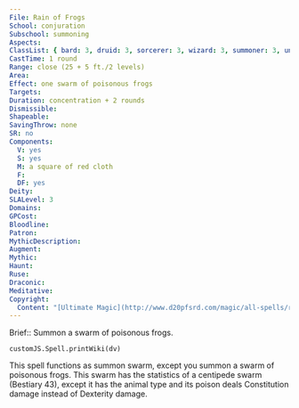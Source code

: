 ```yaml
---
File: Rain of Frogs
School: conjuration
Subschool: summoning
Aspects: 
ClassList: { bard: 3, druid: 3, sorcerer: 3, wizard: 3, summoner: 3, unchained summoner: 3, witch: 3, shaman: 4, psychic: 3 }
CastTime: 1 round
Range: close (25 + 5 ft./2 levels)
Area: 
Effect: one swarm of poisonous frogs
Targets: 
Duration: concentration + 2 rounds
Dismissible: 
Shapeable: 
SavingThrow: none
SR: no
Components:
  V: yes
  S: yes
  M: a square of red cloth
  F: 
  DF: yes
Deity: 
SLALevel: 3
Domains: 
GPCost: 
Bloodline: 
Patron: 
MythicDescription: 
Augment: 
Mythic: 
Haunt: 
Ruse: 
Draconic: 
Meditative: 
Copyright:
  Content: "[Ultimate Magic](http://www.d20pfsrd.com/magic/all-spells/r/rain-of-frogs)"
---
```

Brief:: Summon a swarm of poisonous frogs.

```dataviewjs
customJS.Spell.printWiki(dv)
```

This spell functions as summon swarm, except you summon a swarm of poisonous frogs. This swarm has the statistics of a centipede swarm (Bestiary 43), except it has the animal type and its poison deals Constitution damage instead of Dexterity damage.
